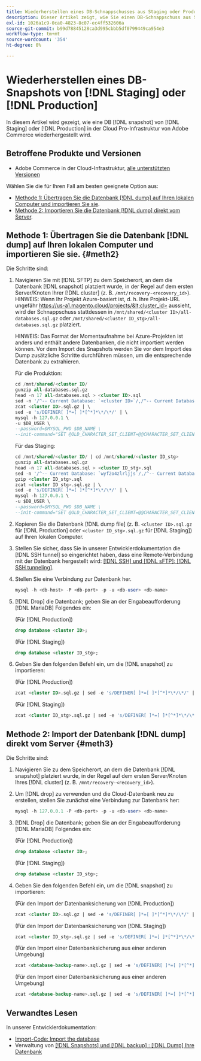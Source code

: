 ```yaml
---
title: Wiederherstellen eines DB-Schnappschusses aus Staging oder Produktion
description: Dieser Artikel zeigt, wie Sie einen DB-Schnappschuss aus Staging oder Produktion in Adobe Commerce in der Cloud-Infrastruktur wiederherstellen können.
exl-id: 1026a1c9-0ca0-4823-8c07-ec4ff532606a
source-git-commit: b99d78845128ca3d995cbbb5df0799449ca954e3
workflow-type: tm+mt
source-wordcount: '354'
ht-degree: 0%

---
```


# Wiederherstellen eines DB-Snapshots von [!DNL Staging] oder [!DNL Production]

In diesem Artikel wird gezeigt, wie eine DB [!DNL snapshot] von [!DNL Staging] oder [!DNL Production] in der Cloud Pro-Infrastruktur von Adobe Commerce wiederhergestellt wird.

## Betroffene Produkte und Versionen

* Adobe Commerce in der Cloud-Infrastruktur, [alle unterstützten Versionen](https://magento.com/sites/default/files/magento-software-lifecycle-policy.pdf)

Wählen Sie die für Ihren Fall am besten geeignete Option aus:

* [Methode 1: Übertragen Sie die Datenbank [!DNL dump] auf Ihren lokalen Computer und importieren Sie sie](#meth2).
* [Methode 2: Importieren Sie die Datenbank [!DNL dump] direkt vom Server](#meth3).

## Methode 1: Übertragen Sie die Datenbank [!DNL dump] auf Ihren lokalen Computer und importieren Sie sie. {#meth2}

Die Schritte sind:

1. Navigieren Sie mit [!DNL SFTP] zu dem Speicherort, an dem die Datenbank [!DNL snapshot] platziert wurde, in der Regel auf dem ersten Server/Knoten Ihrer [!DNL cluster] (z. B. `/mnt/recovery-<recovery_id>`). HINWEIS: Wenn Ihr Projekt Azure-basiert ist, d. h. Ihre Projekt-URL ungefähr https://us-a1.magento.cloud/projects/&lt;cluster_id> aussieht, wird der Schnappschuss stattdessen in `/mnt/shared/<cluster ID>/all-databases.sql.gz` oder `/mnt/shared/<cluster ID_stg>/all-databases.sql.gz` platziert.

   HINWEIS: Das Format der Momentaufnahme bei Azure-Projekten ist anders und enthält andere Datenbanken, die nicht importiert werden können. Vor dem Import des Snapshots werden Sie     vor dem Import des Dump zusätzliche Schritte durchführen müssen, um die entsprechende Datenbank zu extrahieren.

   Für die Produktion:

   ```sql
   cd /mnt/shared/<cluster ID/
   gunzip all-databases.sql.gz 
   head -n 17 all-databases.sql > <cluster ID>.sql 
   sed -n '/^-- Current Database: `<cluster ID>`/,/^-- Current Database: `/p' all-databases.sql >> <cluster ID>.sql gzip <cluster ID>.sql
   zcat <cluster ID>.sql.gz | \
   sed -e 's/DEFINER[ ]*=[ ]*[^*]*\*/\*/' | \
   mysql -h 127.0.0.1 \
   -u $DB_USER \
   --password=$MYSQL_PWD $DB_NAME \
   --init-command="SET @OLD_CHARACTER_SET_CLIENT=@@CHARACTER_SET_CLIENT ;SET @OLD_CHARACTER_SET_RESULTS=@@CHARACTER_SET_RESULTS ;SET @OLD_COLLATION_CONNECTION=@@COLLATION_CONNECTION ;SET NAMES utf8 ;SET @OLD_TIME_ZONE=@@TIME_ZONE ;SET TIME_ZONE='+00:00' ;SET @OLD_UNIQUE_CHECKS=@@UNIQUE_CHECKS, UNIQUE_CHECKS=0 ;SET @OLD_FOREIGN_KEY_CHECKS=@@FOREIGN_KEY_CHECKS, FOREIGN_KEY_CHECKS=0 ;SET @OLD_SQL_MODE=@@SQL_MODE, SQL_MODE='NO_AUTO_VALUE_ON_ZERO' ;SET @OLD_SQL_NOTES=@@SQL_NOTES, SQL_NOTES=0;"
   ```

   Für das Staging:

   ```sql
   cd /mnt/shared/<cluster ID/ | cd /mnt/shared/<cluster ID_stg>
   gunzip all-databases.sql.gz 
   head -n 17 all-databases.sql > <cluster ID_stg>.sql
   sed -n '/^-- Current Database: `wyf2o4zlrljjs`/,/^-- Current Database: `/p' all-databases.sql >> <cluster ID_stg>.sql 
   gzip <cluster ID_stg>.sql  
   zcat <cluster ID_stg>.sql.gz | \
   sed -e 's/DEFINER[ ]*=[ ]*[^*]*\*/\*/' | \
   mysql -h 127.0.0.1 \
   -u $DB_USER \
   --password=$MYSQL_PWD $DB_NAME \
   --init-command="SET @OLD_CHARACTER_SET_CLIENT=@@CHARACTER_SET_CLIENT ;SET @OLD_CHARACTER_SET_RESULTS=@@CHARACTER_SET_RESULTS ;SET @OLD_COLLATION_CONNECTION=@@COLLATION_CONNECTION ;SET NAMES utf8 ;SET @OLD_TIME_ZONE=@@TIME_ZONE ;SET TIME_ZONE='+00:00' ;SET @OLD_UNIQUE_CHECKS=@@UNIQUE_CHECKS, UNIQUE_CHECKS=0 ;SET @OLD_FOREIGN_KEY_CHECKS=@@FOREIGN_KEY_CHECKS, FOREIGN_KEY_CHECKS=0 ;SET @OLD_SQL_MODE=@@SQL_MODE, SQL_MODE='NO_AUTO_VALUE_ON_ZERO' ;SET @OLD_SQL_NOTES=@@SQL_NOTES, SQL_NOTES=0;"
   ```

1. Kopieren Sie die Datenbank [!DNL dump file] (z. B. `<cluster ID>.sql.gz` für [!DNL Production] oder `<cluster ID_stg>.sql.gz` für [!DNL Staging]) auf Ihren lokalen Computer.
1. Stellen Sie sicher, dass Sie in unserer Entwicklerdokumentation die [!DNL SSH tunnel] so eingerichtet haben, dass eine Remote-Verbindung mit der Datenbank hergestellt wird: [[!DNL SSH] und  [!DNL sFTP]: [!DNL SSH tunneling]](https://devdocs.magento.com/cloud/env/environments-ssh.html#env-start-tunn).
1. Stellen Sie eine Verbindung zur Datenbank her.

   ```sql
   mysql -h <db-host> -P <db-port> -p -u <db-user> <db-name>
   ```

1. [!DNL Drop] die Datenbank; geben Sie an der Eingabeaufforderung [!DNL MariaDB] Folgendes ein:

   (Für [!DNL Production])

   ```sql
   drop database <cluster ID>;
   ```

   (Für [!DNL Staging])

   ```sql
   drop database <cluster ID_stg>;
   ```

1. Geben Sie den folgenden Befehl ein, um die [!DNL snapshot] zu importieren:

   (Für [!DNL Production])

   ```sql
   zcat <cluster ID>.sql.gz | sed -e 's/DEFINER[ ]*=[ ]*[^*]*\*/\*/' | mysql -h 127.0.0.1 -P <db-port> -p -u   <db-user> <db-name>
   ```

   (Für [!DNL Staging])

   ```sql
   zcat <cluster ID_stg>.sql.gz | sed -e 's/DEFINER[ ]*=[ ]*[^*]*\*/\*/' | mysql -h 127.0.0.1 -P <db-port> -p -u   <db-user> <db-name>
   ```

## Methode 2: Import der Datenbank [!DNL dump] direkt vom Server {#meth3}

Die Schritte sind:

1. Navigieren Sie zu dem Speicherort, an dem die Datenbank [!DNL snapshot] platziert wurde, in der Regel auf dem ersten Server/Knoten Ihres [!DNL cluster] (z. B. `/mnt/recovery-<recovery_id>`).
1. Um [!DNL drop] zu verwenden und die Cloud-Datenbank neu zu erstellen, stellen Sie zunächst eine Verbindung zur Datenbank her:

   ```sql
   mysql -h 127.0.0.1 -P <db-port> -p -u <db-user> <db-name>
   ```

1. [!DNL Drop] die Datenbank; geben Sie an der Eingabeaufforderung [!DNL MariaDB] Folgendes ein:

   (Für [!DNL Production])

   ```sql
   drop database <cluster ID>;
   ```

   (Für [!DNL Staging])

   ```sql
   drop database <cluster ID_stg>;
   ```

1. Geben Sie den folgenden Befehl ein, um die [!DNL snapshot] zu importieren:

   (Für den Import der Datenbanksicherung von [!DNL Production])

   ```sql
   zcat <cluster ID>.sql.gz | sed -e 's/DEFINER[ ]*=[ ]*[^*]*\*/\*/' | mysql -h 127.0.0.1 -p -u <db-user> <db-name>
   ```

   (Für den Import der Datenbanksicherung von [!DNL Staging])

   ```sql
   zcat <cluster ID_stg>.sql.gz | sed -e 's/DEFINER[ ]*=[ ]*[^*]*\*/\*/' | mysql -h 127.0.0.1 -p -u <db-user> <db-name>
   ```

   (Für den Import einer Datenbanksicherung aus einer anderen Umgebung)

   ```sql
   zcat <database-backup-name>.sql.gz | sed -e 's/DEFINER[ ]*=[ ]*[^*]*\*/\*/' | mysql -h 127.0.0.1 -p -u <db-user> <db-name>
   ```

   (Für den Import einer Datenbanksicherung aus einer anderen Umgebung)

   ```sql
   zcat <database-backup-name>.sql.gz | sed -e 's/DEFINER[ ]*=[ ]*[^*]*\*/\*/' | mysql -h 127.0.0.1 -p -u <db-user> <db-name>
   ```

## Verwandtes Lesen

In unserer Entwicklerdokumentation:

* [Import-Code: Import the database](https://devdocs.magento.com/cloud/setup/first-time-setup-import-import.html#cloud-import-db)
* Verwaltung von [[!DNL Snapshots]  und  [!DNL backup] : [!DNL Dump] Ihre Datenbank](https://devdocs.magento.com/cloud/project/project-webint-snap.html#db-dump)

